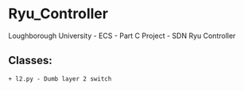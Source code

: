 # Ryu_Controller
Loughborough University - ECS - Part C Project - SDN Ryu Controller

Classes:
---
    + l2.py - Dumb layer 2 switch